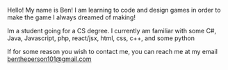 Hello! My name is Ben! I am learning to code and design games in order to make the game I always dreamed of making!

Im a student going for a CS degree.
I currently am familiar with some C#, Java, Javascript, php, react/jsx, html, css, c++, and some python
  


If for some reason you wish to contact me, you can reach me at my email bentheperson101@gmail.com

<!---
Bentheperson101/Bentheperson101 is a ✨ special ✨ repository because its `README.md` (this file) appears on your GitHub profile.
You can click the Preview link to take a look at your changes.
--->
